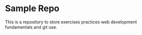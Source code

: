# Sample Repo
This is a repository to store exercises practices web development fundamentals and git use. 